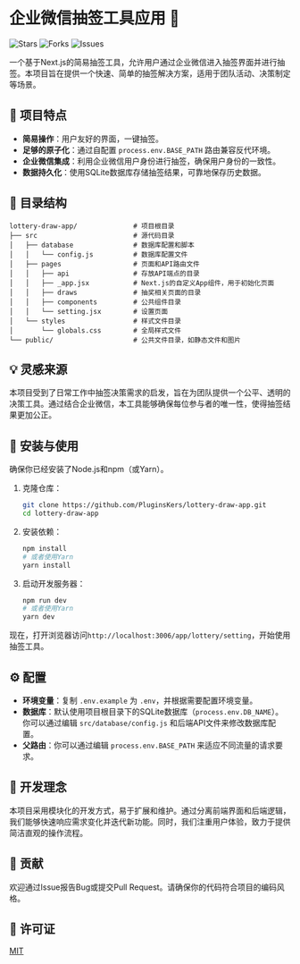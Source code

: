 # 企业微信抽签工具应用 🎲

![Stars](https://img.shields.io/github/stars/PluginsKers/lottery-draw-app?style=social)
![Forks](https://img.shields.io/github/forks/PluginsKers/lottery-draw-app?style=social)
![Issues](https://img.shields.io/github/issues/PluginsKers/lottery-draw-app)

一个基于Next.js的简易抽签工具，允许用户通过企业微信进入抽签界面并进行抽签。本项目旨在提供一个快速、简单的抽签解决方案，适用于团队活动、决策制定等场景。

## 🌟 项目特点

- **简易操作**：用户友好的界面，一键抽签。
- **足够的原子化**：通过自配置 `process.env.BASE_PATH` 路由兼容反代环境。
- **企业微信集成**：利用企业微信用户身份进行抽签，确保用户身份的一致性。
- **数据持久化**：使用SQLite数据库存储抽签结果，可靠地保存历史数据。

## 📂 目录结构

```shell
lottery-draw-app/              # 项目根目录
├── src                        # 源代码目录
│   ├── database               # 数据库配置和脚本
│   │   └── config.js          # 数据库配置文件
│   ├── pages                  # 页面和API路由文件
│   │   ├── api                # 存放API端点的目录
│   │   ├── _app.jsx           # Next.js的自定义App组件，用于初始化页面
│   │   ├── draws              # 抽奖相关页面的目录
│   │   ├── components         # 公共组件目录
│   │   └── setting.jsx        # 设置页面
│   └── styles                 # 样式文件目录
│       └── globals.css        # 全局样式文件
└── public/                    # 公共文件目录，如静态文件和图片

```

## 💡 灵感来源

本项目受到了日常工作中抽签决策需求的启发，旨在为团队提供一个公平、透明的决策工具。通过结合企业微信，本工具能够确保每位参与者的唯一性，使得抽签结果更加公正。

## 🚀 安装与使用

确保你已经安装了Node.js和npm（或Yarn）。

1. 克隆仓库：

    ```bash
    git clone https://github.com/PluginsKers/lottery-draw-app.git
    cd lottery-draw-app
    ```

2. 安装依赖：

    ```bash
    npm install
    # 或者使用Yarn
    yarn install
    ```

3. 启动开发服务器：

    ```bash
    npm run dev
    # 或者使用Yarn
    yarn dev
    ```

现在，打开浏览器访问`http://localhost:3006/app/lottery/setting`，开始使用抽签工具。

## ⚙️ 配置

- **环境变量**：复制 `.env.example` 为 `.env`，并根据需要配置环境变量。
- **数据库**：默认使用项目根目录下的SQLite数据库（`process.env.DB_NAME`）。你可以通过编辑 `src/database/config.js` 和后端API文件来修改数据库配置。
- **父路由**：你可以通过编辑 `process.env.BASE_PATH` 来适应不同流量的请求要求。

## 📝 开发理念

本项目采用模块化的开发方式，易于扩展和维护。通过分离前端界面和后端逻辑，我们能够快速响应需求变化并迭代新功能。同时，我们注重用户体验，致力于提供简洁直观的操作流程。

## 🌈 贡献

欢迎通过Issue报告Bug或提交Pull Request。请确保你的代码符合项目的编码风格。

## 📃 许可证

[MIT](LICENSE)
